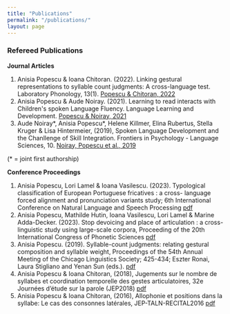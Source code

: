 ```yaml
---
title: "Publications"
permalink: "/publications/"
layout: page
---
```



### Refereed Publications

**Journal Articles**
1. Anisia Popescu & Ioana Chitoran. (2022). Linking gestural representations to syllable count judgments: A cross-language test. Laboratory Phonology, 13(1). [Popescu & Chitoran, 2022](https://www.journal-labphon.org/article/id/7681/)
2. Anisia Popescu & Aude Noiray. (2021). Learning to read interacts with Children's spoken Language Fluency. Language Learning and Development. [Popescu & Noiray, 2021](https://www.tandfonline.com/doi/full/10.1080/15475441.2021.1941032)
3. Aude Noiray*, Anisia Popescu*, Helene Killmer, Elina Rubertus, Stella Kruger & Lisa Hintermeier, (2019), Spoken Language Development and the Chanllenge of Skill Integration. Frontiers in Psychology - Language Sciences, 10.  [Noiray, Popescu et al., 2019](https://www.frontiersin.org/articles/10.3389/fpsyg.2019.02777/full)

(* = joint first authorship)

**Conference Proceedings**
1. Anisia Popescu, Lori Lamel & Ioana Vasilescu. (2023). Typological classification of European Portuguese fricatives : a cross-
language forced alignment and pronunciation variants study; 6th International Conference on Natural Language and Speech Processing [pdf](Popescu_Lamel_Vasilescu_ICNLSP2023.pdf) 
2. Anisia Popescu, Mathilde Hutin, Ioana Vasilescu, Lori Lamel & Marine Adda-Decker. (2023). Stop devoicing and place of articulation : a cross-linguistic study using 
large-scale corpora, Proceeding of the 20th International Congress of Phonetic Sciences [pdf](Popescu_etal_ICPhS2023.pdf)
3. Anisia Popescu. (2019). Syllable-count judgments: relating gestural composition and syllable weight, Proceedings of the 54th Annual Meeting of the Chicago Linguistics Society; 425-434; Eszter Ronai, Laura Stigliano and Yenan Sun (eds.). [pdf](CLS54_Proceedings.pdf)
4. Anisia Popescu & Ioana Chitoran, (2018), Jugements sur le nombre de syllabes et coordination temporelle des gestes articulatoires, 32e Journées d’étude sur la parole (JEP2018) [pdf](https://github.com/anisiapopescu/anisia-popescu.github.io/blob/main/images/JEP2018_Proceedings.pdf)
5. Anisia Popescu & Ioana Chitoran, (2016), Allophonie et positions dans la syllabe: Le cas des consonnes latérales, JEP-TALN-RECITAL2016 [pdf](https://jep-taln2016.limsi.fr/actes/Actes%20JTR-2016/Papers/J52.pdf)
